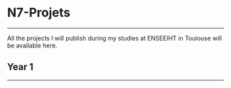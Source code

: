 # N7-Projets
---
All the projects I will publish during my studies at ENSEEIHT in Toulouse will be available here.

## Year 1
---
